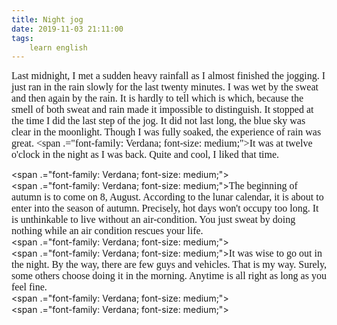 ```yaml
---
title: Night jog
date: 2019-11-03 21:11:00
tags:
    learn english
---
```

<font face="Verdana" size="3">Last midnight, I met a sudden heavy rainfall as I almost finished the jogging. I just ran in the rain slowly for the last twenty minutes. I was wet by the sweat and then again by the rain. It is hardly to tell which is which, because the smell of both sweat and rain made it impossible to distinguish. It stopped at the time I did the last step of the jog. It did not last long, the blue sky was clear in the moonlight. Though I was fully soaked, the experience of rain was great.&#xA0;<span .="font-family: Verdana; font-size: medium;">It was at twelve o&apos;clock in the night as I was back. Quite and cool, I liked that time.&#xA0;</span></font><div><span .="font-family: Verdana; font-size: medium;"><font face="Verdana" size="3"><br></font></span></div><div><span .="font-family: Verdana; font-size: medium;"><font face="Verdana" size="3">The beginning of autumn is to come on 8, August. According to the lunar calendar, it is about to enter into the season of autumn. Precisely, hot days won&apos;t occupy too long. It is unthinkable to live without an air-condition. You just sweat by doing nothing while an air condition rescues your life.&#xA0;</font></span></div><div><span .="font-family: Verdana; font-size: medium;"><font face="Verdana" size="3"><br></font></span></div><div><span .="font-family: Verdana; font-size: medium;"><font face="Verdana" size="3">It was wise to go out in the night. By the way, there are few guys and vehicles. That is my way. Surely, some others choose doing it in the morning. Anytime is all right as long as you feel fine.</font></span></div><div><span .="font-family: Verdana; font-size: medium;"><font face="Verdana" size="3"><br></font></span></div><div><span .="font-family: Verdana; font-size: medium;"><br></span></div>
